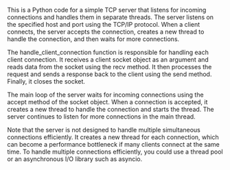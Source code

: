 This is a Python code for a simple TCP server that listens for incoming connections and handles them in separate threads. The server listens on the specified host and port using the TCP/IP protocol. When a client connects, the server accepts the connection, creates a new thread to handle the connection, and then waits for more connections.

The handle_client_connection function is responsible for handling each client connection. It receives a client socket object as an argument and reads data from the socket using the recv method. It then processes the request and sends a response back to the client using the send method. Finally, it closes the socket.

The main loop of the server waits for incoming connections using the accept method of the socket object. When a connection is accepted, it creates a new thread to handle the connection and starts the thread. The server continues to listen for more connections in the main thread.

Note that the server is not designed to handle multiple simultaneous connections efficiently. It creates a new thread for each connection, which can become a performance bottleneck if many clients connect at the same time. To handle multiple connections efficiently, you could use a thread pool or an asynchronous I/O library such as asyncio.